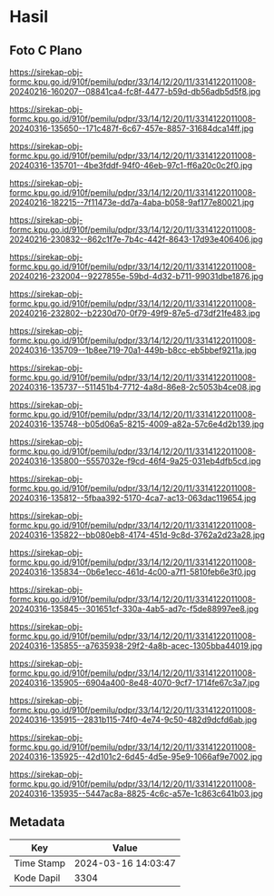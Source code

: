 # Hasil

## Foto C Plano

https://sirekap-obj-formc.kpu.go.id/910f/pemilu/pdpr/33/14/12/20/11/3314122011008-20240216-160207--08841ca4-fc8f-4477-b59d-db56adb5d5f8.jpg

https://sirekap-obj-formc.kpu.go.id/910f/pemilu/pdpr/33/14/12/20/11/3314122011008-20240316-135650--171c487f-6c67-457e-8857-31684dca14ff.jpg

https://sirekap-obj-formc.kpu.go.id/910f/pemilu/pdpr/33/14/12/20/11/3314122011008-20240316-135701--4be3fddf-94f0-46eb-97c1-ff6a20c0c2f0.jpg

https://sirekap-obj-formc.kpu.go.id/910f/pemilu/pdpr/33/14/12/20/11/3314122011008-20240216-182215--7f11473e-dd7a-4aba-b058-9af177e80021.jpg

https://sirekap-obj-formc.kpu.go.id/910f/pemilu/pdpr/33/14/12/20/11/3314122011008-20240216-230832--862c1f7e-7b4c-442f-8643-17d93e406406.jpg

https://sirekap-obj-formc.kpu.go.id/910f/pemilu/pdpr/33/14/12/20/11/3314122011008-20240216-232004--9227855e-59bd-4d32-b711-99031dbe1876.jpg

https://sirekap-obj-formc.kpu.go.id/910f/pemilu/pdpr/33/14/12/20/11/3314122011008-20240216-232802--b2230d70-0f79-49f9-87e5-d73df21fe483.jpg

https://sirekap-obj-formc.kpu.go.id/910f/pemilu/pdpr/33/14/12/20/11/3314122011008-20240316-135709--1b8ee719-70a1-449b-b8cc-eb5bbef9211a.jpg

https://sirekap-obj-formc.kpu.go.id/910f/pemilu/pdpr/33/14/12/20/11/3314122011008-20240316-135737--511451b4-7712-4a8d-86e8-2c5053b4ce08.jpg

https://sirekap-obj-formc.kpu.go.id/910f/pemilu/pdpr/33/14/12/20/11/3314122011008-20240316-135748--b05d06a5-8215-4009-a82a-57c6e4d2b139.jpg

https://sirekap-obj-formc.kpu.go.id/910f/pemilu/pdpr/33/14/12/20/11/3314122011008-20240316-135800--5557032e-f9cd-46f4-9a25-031eb4dfb5cd.jpg

https://sirekap-obj-formc.kpu.go.id/910f/pemilu/pdpr/33/14/12/20/11/3314122011008-20240316-135812--5fbaa392-5170-4ca7-ac13-063dac119654.jpg

https://sirekap-obj-formc.kpu.go.id/910f/pemilu/pdpr/33/14/12/20/11/3314122011008-20240316-135822--bb080eb8-4174-451d-9c8d-3762a2d23a28.jpg

https://sirekap-obj-formc.kpu.go.id/910f/pemilu/pdpr/33/14/12/20/11/3314122011008-20240316-135834--0b6e1ecc-461d-4c00-a7f1-5810feb6e3f0.jpg

https://sirekap-obj-formc.kpu.go.id/910f/pemilu/pdpr/33/14/12/20/11/3314122011008-20240316-135845--301651cf-330a-4ab5-ad7c-f5de88997ee8.jpg

https://sirekap-obj-formc.kpu.go.id/910f/pemilu/pdpr/33/14/12/20/11/3314122011008-20240316-135855--a7635938-29f2-4a8b-acec-1305bba44019.jpg

https://sirekap-obj-formc.kpu.go.id/910f/pemilu/pdpr/33/14/12/20/11/3314122011008-20240316-135905--6904a400-8e48-4070-9cf7-1714fe67c3a7.jpg

https://sirekap-obj-formc.kpu.go.id/910f/pemilu/pdpr/33/14/12/20/11/3314122011008-20240316-135915--2831b115-74f0-4e74-9c50-482d9dcfd6ab.jpg

https://sirekap-obj-formc.kpu.go.id/910f/pemilu/pdpr/33/14/12/20/11/3314122011008-20240316-135925--42d101c2-6d45-4d5e-95e9-1066af9e7002.jpg

https://sirekap-obj-formc.kpu.go.id/910f/pemilu/pdpr/33/14/12/20/11/3314122011008-20240316-135935--5447ac8a-8825-4c6c-a57e-1c863c641b03.jpg


## Metadata

| Key        | Value               |
| ---------- | ------------------- |
| Time Stamp | 2024-03-16 14:03:47 |
| Kode Dapil | 3304                |



